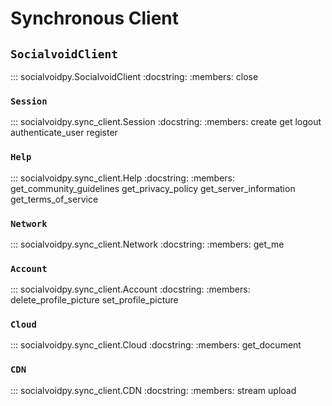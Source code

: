 # Synchronous Client

## `SocialvoidClient`

::: socialvoidpy.SocialvoidClient
    :docstring:
    :members: close

### `Session`

::: socialvoidpy.sync_client.Session
    :docstring:
    :members: create get logout authenticate_user register

### `Help`

::: socialvoidpy.sync_client.Help
    :docstring:
    :members: get_community_guidelines get_privacy_policy get_server_information get_terms_of_service

### `Network`

::: socialvoidpy.sync_client.Network
    :docstring:
    :members: get_me

### `Account`

::: socialvoidpy.sync_client.Account
    :docstring:
    :members: delete_profile_picture set_profile_picture

### `Cloud`

::: socialvoidpy.sync_client.Cloud
    :docstring:
    :members: get_document

### `CDN`

::: socialvoidpy.sync_client.CDN
    :docstring:
    :members: stream upload
